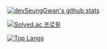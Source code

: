 [![devSeungGwan's github stats](https://github-readme-stats.vercel.app/api?username=devSeungGwan&show_icons=True&theme=ayu-mirage)](https://github.com/anuraghazra/github-readme-stats) 

[![Solved.ac 프로필](http://mazassumnida.wtf/api/v2/generate_badge?boj=gtr7852)](https://solved.ac/gtr7852)

[![Top Langs](https://github-readme-stats.vercel.app/api/top-langs/?username=gyoogle&layout=compact&theme=radical)](https://github.com/devSeungGwan)
